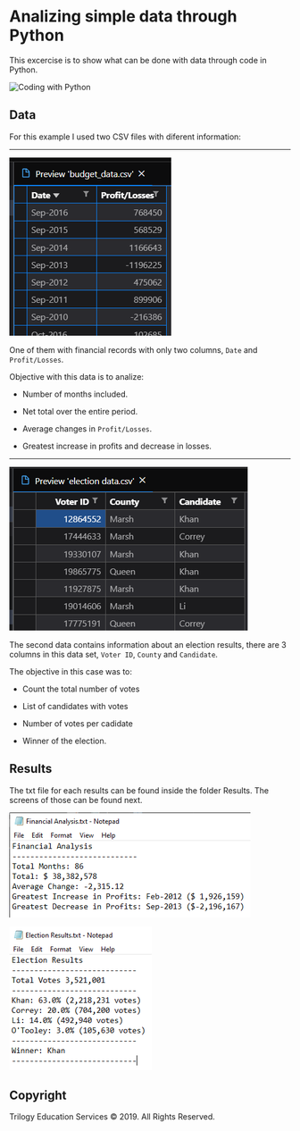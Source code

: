 # Analizing simple data through Python

This excercise is to show what can be done with data through code in Python.

![Coding with Python](https://www.cursosgis.com/wp-content/uploads/2-25.jpg)

## Data

For this example I used two CSV files with diferent information:

-----

![Preview of Data in Budget](Images/prev_budget.png)

One of them with financial records with only two columns, `Date` and `Profit/Losses`.

Objective with this data is to analize:

* Number of months included.

* Net total over the entire period.

* Average changes in `Profit/Losses`.

* Greatest increase in profits and decrease in losses.

-----

![Preview of Data in Elections](Images/prev_election.png)

The second data contains information about an election results, there are 3 columns in this data set, `Voter ID`, `County` and `Candidate`.

The objective in this case was to:

* Count the total number of votes

* List of candidates with votes

* Number of votes per cadidate

* Winner of the election.

## Results

The txt file for each results can be found inside the folder Results. The screens of those can be found next.

![Results Budget](Images/results_budget.png)

![Results Election](Images/results_election.png)

## Copyright

Trilogy Education Services © 2019. All Rights Reserved.
